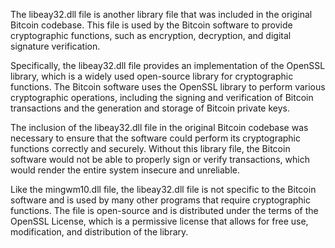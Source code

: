 The libeay32.dll file is another library file that was included in the original Bitcoin codebase. This file is used by the Bitcoin software to provide cryptographic functions, such as encryption, decryption, and digital signature verification.

Specifically, the libeay32.dll file provides an implementation of the OpenSSL library, which is a widely used open-source library for cryptographic functions. The Bitcoin software uses the OpenSSL library to perform various cryptographic operations, including the signing and verification of Bitcoin transactions and the generation and storage of Bitcoin private keys.

The inclusion of the libeay32.dll file in the original Bitcoin codebase was necessary to ensure that the software could perform its cryptographic functions correctly and securely. Without this library file, the Bitcoin software would not be able to properly sign or verify transactions, which would render the entire system insecure and unreliable.

Like the mingwm10.dll file, the libeay32.dll file is not specific to the Bitcoin software and is used by many other programs that require cryptographic functions. The file is open-source and is distributed under the terms of the OpenSSL License, which is a permissive license that allows for free use, modification, and distribution of the library.